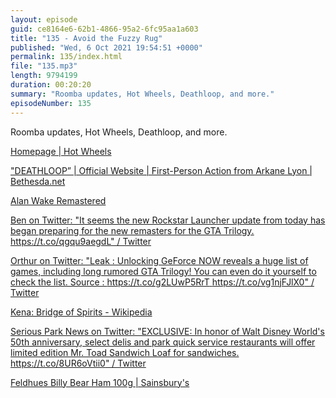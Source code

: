```yaml
---
layout: episode
guid: ce8164e6-62b1-4866-95a2-6fc95aa1a603
title: "135 - Avoid the Fuzzy Rug"
published: "Wed, 6 Oct 2021 19:54:51 +0000"
permalink: 135/index.html
file: "135.mp3"
length: 9794199
duration: 00:20:20
summary: "Roomba updates, Hot Wheels, Deathloop, and more."
episodeNumber: 135
---
```


Roomba updates, Hot Wheels, Deathloop, and more.

[Homepage | Hot Wheels](https://hotwheelsunleashed.com/)

["DEATHLOOP” | Official Website | First-Person Action from Arkane Lyon | Bethesda.net](https://bethesda.net/en/game/deathloop)

[Alan Wake Remastered](https://www.alanwake.com/)

[Ben on Twitter: "It seems the new Rockstar Launcher update from today has began preparing for the new remasters for the GTA Trilogy. https://t.co/qgqu9aegdL" / Twitter](https://twitter.com/videotech_/status/1445411336729530370)

[Orthur on Twitter: "Leak : Unlocking GeForce NOW reveals a huge list of games, including long rumored GTA Trilogy! You can even do it yourself to check the list. Source : https://t.co/g2LUwP5RrT https://t.co/vg1njFJlX0" / Twitter](https://twitter.com/OrthurTheBoah/status/1437391738897768449)

[Kena: Bridge of Spirits - Wikipedia](https://en.wikipedia.org/wiki/Kena:_Bridge_of_Spirits)

[Serious Park News on Twitter: "EXCLUSIVE: In honor of Walt Disney World's 50th anniversary, select delis and park quick service restaurants will offer limited edition Mr. Toad Sandwich Loaf for sandwiches. https://t.co/8UR6oVtii0" / Twitter](https://twitter.com/seriousparknews/status/1445772368861794309)

[Feldhues Billy Bear Ham 100g | Sainsbury's](https://www.sainsburys.co.uk/gol-ui/product/school-shop-/feldhues-billy-bear-ham-100g)
